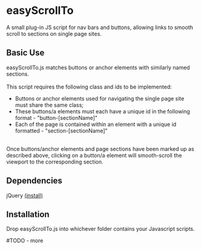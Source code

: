 # easyScrollTo
A small plug-in JS script for nav bars and buttons, allowing links to smooth scroll to sections on single page sites.

<h2>Basic Use</h2>
easyScrollTo.js matches buttons or anchor elements with similarly named sections.
<br>
<br>
This script requires the following class and ids to be implemented:
<ul>
  <li>Buttons or anchor elements used for navigating the single page site must share the same class;</li>
  <li>These buttons/a elements must each have a unique id in the following format - "button-[sectionName]"</li>
  <li>Each of the page is contained within an element with a unique id formatted - "section-[sectionName]"</li>
</ul>
<br>
Once buttons/anchor elements and page sections have been marked up as described above, clicking on a button/a element will smooth-scroll the viewport to the corresponding section.

<h2>Dependencies</h2>
jQuery <a href="https://jquery.com/download/">(install)</a>

<h2>Installation</h2>
Drop easyScrollTo.js into whichever folder contains your Javascript scripts.



#TODO - more
